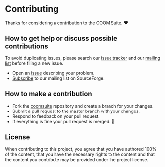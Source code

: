 # Contributing

Thanks for considering a contribution to the COOM Suite. ❤️

## How to get help or discuss possible contributions

To avoid duplicating issues, please search our [issue tracker][issues] and our
[mailing list][mailing_list] before filing a new issue.

- Open an [issue][new_issue] describing your problem.
- [Subscribe] to our mailing list on SourceForge.

## How to make a contribution

- Fork the [coomsuite][project_url] repository and create a branch for your
  changes.
- Submit a pull request to the master branch with your changes.
- Respond to feedback on your pull request.
- If everything is fine your pull request is merged. 🥳

## License

When contributing to this project, you agree that you have authored 100% of the
content, that you have the necessary rights to the content and that the content
you contribute may be provided under the project license.

[issues]: https://github.com/krr-up/coom-suite.git/issues/
[mailing_list]: https://sourceforge.net/p/potassco/mailman/potassco-users/
[new_issue]: https://github.com/krr-up/coom-suite.git/issues/new/
[project_url]: https://github.com/krr-up/coom-suite.git/
[subscribe]: https://sourceforge.net/projects/potassco/lists/potassco-users/
